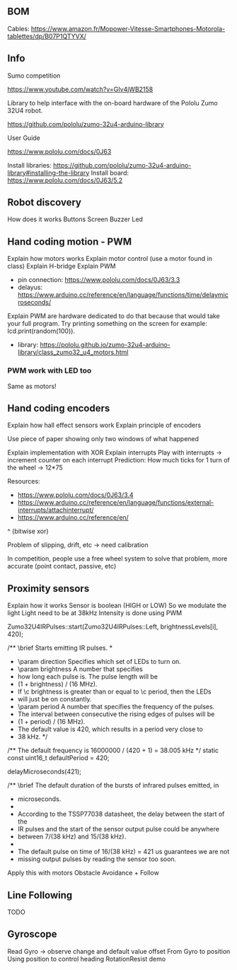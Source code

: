 ## BOM

Cables: https://www.amazon.fr/Mopower-Vitesse-Smartphones-Motorola-tablettes/dp/B07P1QTYVX/



## Info
Sumo competition

https://www.youtube.com/watch?v=GIv4jWB2158


Library to help interface with the on-board hardware of the Pololu Zumo 32U4 robot.

https://github.com/pololu/zumo-32u4-arduino-library


User Guide

https://www.pololu.com/docs/0J63


Install libraries: https://github.com/pololu/zumo-32u4-arduino-library#installing-the-library
Install board: https://www.pololu.com/docs/0J63/5.2


## Robot discovery

How does it works
Buttons
Screen
Buzzer
Led


## Hand coding motion - PWM

Explain how motors works
Explain motor control (use a motor found in class)
Explain H-bridge
Explain PWM

- pin connection: https://www.pololu.com/docs/0J63/3.3
- delayus: https://www.arduino.cc/reference/en/language/functions/time/delaymicroseconds/

Explain PWM are hardware dedicated to do that because that would take your full program. Try printing something on the screen for example: lcd.print(random(100)).

- library: https://pololu.github.io/zumo-32u4-arduino-library/class_zumo32_u4_motors.html


### PWM work with LED too

Same as motors!

## Hand coding encoders

Explain how hall effect sensors work
Explain principle of encoders

Use piece of paper showing only two windows of what happened

Explain implementation with XOR
Explain interrupts
Play with interrupts -> increment counter on each interrupt
Prediction: How much ticks for 1 turn of the wheel -> 12*75

Resources:
- https://www.pololu.com/docs/0J63/3.4
- https://www.arduino.cc/reference/en/language/functions/external-interrupts/attachinterrupt/
- https://www.arduino.cc/reference/en/

^ (bitwise xor)

Problem of slipping, drift, etc -> need calibration




In competition, people use a free wheel system to solve that problem, more accurate (point contact, passive, etc)


## Proximity sensors

Explain how it works
Sensor is boolean (HIGH or LOW)
So we modulate the light
Light need to be at 38kHz
Intensity is done using PWM


Zumo32U4IRPulses::start(Zumo32U4IRPulses::Left, brightnessLevels[i], 420);

/** \brief Starts emitting IR pulses.
 *
 * \param direction Specifies which set of LEDs to turn on.
 * \param brightness A number that specifies
 *   how long each pulse is.  The pulse length will be
 *   (1 + brightness) / (16 MHz).
 *   If \c brightness is greater than or equal to \c period, then the LEDs
 *   will just be on constantly.
 * \param period A number that specifies the frequency of the pulses.
 *   The interval between consecutive the rising edges of pulses will be
 *   (1 + period) / (16 MHz).
 *   The default value is 420, which results in a period very close to
 *   38 kHz. */



/** The default frequency is 16000000 / (420 + 1) = 38.005 kHz */
static const uint16_t defaultPeriod = 420;


delayMicroseconds(421);

/** \brief The default duration of the bursts of infrared pulses emitted, in
 * microseconds.
 *
 * According to the TSSP77038 datasheet, the delay between the start of the
 * IR pulses and the start of the sensor output pulse could be anywhere
 * between 7/(38 kHz) and 15/(38 kHz).
 *
 * The default pulse on time of 16/(38 kHz) = 421 us guarantees we are not
 * missing output pulses by reading the sensor too soon.

Apply this with motors
Obstacle Avoidance + Follow


## Line Following

TODO

## Gyroscope

Read Gyro -> observe change and default value offset
From Gyro to position
Using position to control heading
RotationResist demo
